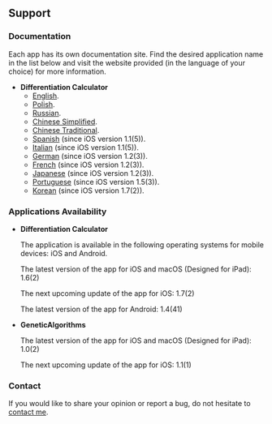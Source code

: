 ## Support

### Documentation

Each app has its own documentation site.
Find the desired application name in the list below and visit the website provided (in the language of your choice) for more information.
* **Differentiation Calculator**
  * [English](https://www.taketechease.com/differentiation/differentiation-calculator-en.html).
  * [Polish](https://www.taketechease.com/differentiation/differentiation-calculator-pl.html).
  * [Russian](https://www.taketechease.com/differentiation/differentiation-calculator-ru.html).
  * [Chinese Simplified](https://www.taketechease.com/differentiation/differentiation-calculator-zh-cn.html).
  * [Chinese Traditional](https://www.taketechease.com/differentiation/differentiation-calculator-zh-tw.html).
  * [Spanish](https://www.taketechease.com/differentiation/differentiation-calculator-es.html) (since iOS version 1.1(5)).
  * [Italian](https://www.taketechease.com/differentiation/differentiation-calculator-it.html) (since iOS version 1.1(5)).
  * [German](https://www.taketechease.com/differentiation/differentiation-calculator-de.html) (since iOS version 1.2(3)).
  * [French](https://www.taketechease.com/differentiation/differentiation-calculator-fr.html) (since iOS version 1.2(3)).
  * [Japanese](https://www.taketechease.com/differentiation/differentiation-calculator-ja.html) (since iOS version 1.2(3)).
  * [Portuguese](https://www.taketechease.com/differentiation/differentiation-calculator-pt.html) (since iOS version 1.5(3)).
  * [Korean](https://www.taketechease.com/differentiation/differentiation-calculator-ko.html) (since iOS version 1.7(2)).
     
### Applications Availability

* **Differentiation Calculator**

  The application is available in the following operating systems for mobile devices: iOS and Android.

  The latest version of the app for iOS and macOS (Designed for iPad): 1.6(2)
 
  The next upcoming update of the app for iOS: 1.7(2)
  
  The latest version of the app for Android: 1.4(41)

* **GeneticAlgorithms**
  
  The latest version of the app for iOS and macOS (Designed for iPad): 1.0(2)
 
  The next upcoming update of the app for iOS: 1.1(1)
  
### Contact

If you would like to share your opinion or report a bug, do not hesitate to [contact me](mailto:i.d.kosinska@gmail.com).
